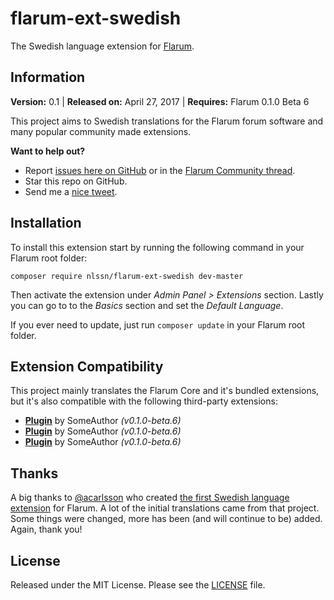 # flarum-ext-swedish
The Swedish language extension for [Flarum](http://flarum.org/).

## Information
**Version:** 0.1 | **Released on:** April 27, 2017 | **Requires:** Flarum 0.1.0 Beta 6

This project aims to Swedish translations for the Flarum forum software and many popular community made extensions.

**Want to help out?**
- Report [issues here on GitHub](https://github.com/nlssn/flarum-ext-swedish/issues) or in the [Flarum Community thread](https://discuss.flarum.org/d/5615-swedish-language-extension).
- Star this repo on GitHub.
- Send me a [nice tweet](http://twitter.com/iamnlssn).

## Installation
To install this extension start by running the following command in your Flarum root folder:
```
composer require nlssn/flarum-ext-swedish dev-master
```
Then activate the extension under _Admin Panel > Extensions_ section.
Lastly you can go to to the _Basics_ section and set the _Default Language_.

If you ever need to update, just run `composer update` in your Flarum root folder.

## Extension Compatibility
This project mainly translates the Flarum Core and it's bundled extensions, but it's also compatible with the following third-party extensions:
- [**Plugin**](#0) by SomeAuthor _(v0.1.0-beta.6)_
- [**Plugin**](#0) by SomeAuthor _(v0.1.0-beta.6)_
- [**Plugin**](#0) by SomeAuthor _(v0.1.0-beta.6)_

## Thanks
A big thanks to [@acarlsson](https://github.com/acarlsson) who created [the first Swedish language extension](https://github.com/acarlsson/flarum-ext-swedish) for Flarum. A lot of the initial translations came from that project. Some things were changed, more has been (and will continue to be) added. Again, thank you!

## License
Released under the MIT License. Please see the [LICENSE](https://github.com/nlssn/flarum-ext-swedish/blob/master/LICENSE) file.

